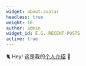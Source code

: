 ```yaml
---
widget: about.avatar
headless: true
weight: 10
author: admin
widget_id: E.G. RECENT-POSTS
active: true
---
```

🐈 Hey! 这是我的[个人介绍](/about/) 🌈